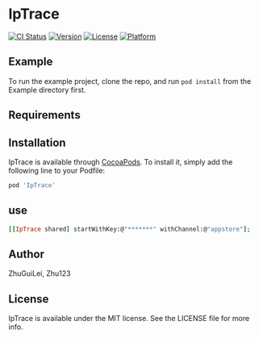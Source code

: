 # IpTrace

[![CI Status](https://img.shields.io/travis/ZhuGuiLei/IpTrace.svg?style=flat)](https://travis-ci.org/ZhuGuiLei/IpTrace)
[![Version](https://img.shields.io/cocoapods/v/IpTrace.svg?style=flat)](https://cocoapods.org/pods/IpTrace)
[![License](https://img.shields.io/cocoapods/l/IpTrace.svg?style=flat)](https://cocoapods.org/pods/IpTrace)
[![Platform](https://img.shields.io/cocoapods/p/IpTrace.svg?style=flat)](https://cocoapods.org/pods/IpTrace)

## Example

To run the example project, clone the repo, and run `pod install` from the Example directory first.

## Requirements

## Installation

IpTrace is available through [CocoaPods](https://cocoapods.org). To install
it, simply add the following line to your Podfile:

```ruby
pod 'IpTrace'
```

## use

```ruby
[[IpTrace shared] startWithKey:@"*******" withChannel:@"appstore"];
```

## Author

ZhuGuiLei, Zhu123

## License

IpTrace is available under the MIT license. See the LICENSE file for more info.
